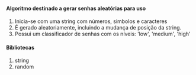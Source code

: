 #### Algoritmo destinado a gerar senhas aleatórias para uso

1. Inicia-se com uma string com números, simbolos e caracteres
2. É gerado aleatoriamente, incluindo a mudança de posição da string.
3. Possui um classificador de senhas com os níveis: 'low', 'medium', 'high'

#### Bibliotecas
1. string
2. random
